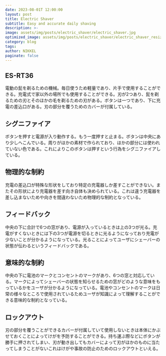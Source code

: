 ```yaml
---
date: 2023-08-01T 12:00:00
layout: post
title: Electric Shaver
subtitle: Easy and accurate daily shaving
description: >-
image: assets/img/posts/electric_shaver/electric_shaver.jpg
optimized_image: assets/img/posts/electric_shaver/electric_shaver_resized_thumbnail.jpg
category: blog
tags: 
author: NIKKEL
paginate: false
---
```


## ES-RT36

電動の髭を剃るための機械。毎日使うため軽量であり、片手で使用することができる。充電式で家以外の場所でも使用することができる。刃が2つあり、髭を剃るための刃とそのほかの毛を剃るための刃がある。ボタンは一つであり、下に充電の差込口がある。刃の部分を覆うためのカバーが付属している。

## シグニファイア

ボタンを押すと電源が入り動作する。もう一度押すと止まる。ボタンは中央にあり少しへこんでいる。周りがほかの素材で作られており、ほかの部分には使われていない色である。これによりこのボタンは押すという行為をシグニファイアしている。

## 物理的な制約

充電の差込口が特殊な形状をしており特定の充電器しか差すことができない。またその形状により充電器を差す向き自体も決められている。これは違う充電器を差し込まないためや向きを間違わないため物理的な制約となっている。

## フィードバック

中央の下に合計で6つの窓があり、電源が入っているときは上の3つが光る。充電がすくないときには下の3つが電源を切るときに光るようになっており充電が少ないことが分かるようになっている。光ることによってユーザにシェーバーの状態が伝わるというフィードバックである。

## 意味的な制約

中央の下に電池のマークとコンセントのマークがあり、6つの窓と対応している。マークによってシェーバーの状態を知らせるための窓がどのような意味をもっているかをユーザが分かるようになっている。電池やコンセントのマークは日常の様々なところで使用されているためユーザが知識によって理解することができる意味的な制約となっている。

## ロックアウト

刃の部分を覆うことができるカバーが付属していて使用しないときは本体にかぶせておくことによってけがを予防することができる。持ち運ぶ際などにボタンが勝手に押されてしまい、刃が動き出してもカバーによって刃がほかのものに当たってしまうことがないこれはけがや事故の防止のためのロックアウトといえる。